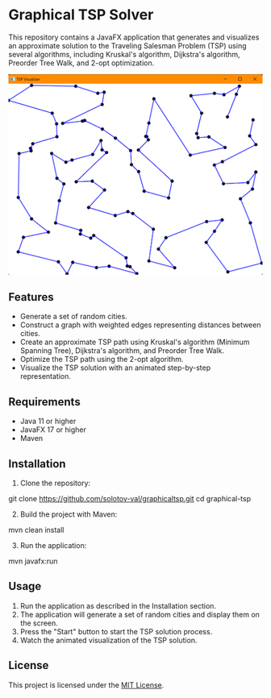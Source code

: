 # Graphical TSP Solver

This repository contains a JavaFX application that generates and visualizes an approximate solution to the Traveling Salesman Problem (TSP) using several algorithms, including Kruskal's algorithm, Dijkstra's algorithm, Preorder Tree Walk, and 2-opt optimization.

![Graphical TSP Solver Screenshot](screenshot.png)

## Features

- Generate a set of random cities.
- Construct a graph with weighted edges representing distances between cities.
- Create an approximate TSP path using Kruskal's algorithm (Minimum Spanning Tree), Dijkstra's algorithm, and Preorder Tree Walk.
- Optimize the TSP path using the 2-opt algorithm.
- Visualize the TSP solution with an animated step-by-step representation.

## Requirements

- Java 11 or higher
- JavaFX 17 or higher
- Maven

## Installation

1. Clone the repository:

git clone https://github.com/solotov-val/graphicaltsp.git
cd graphical-tsp

2. Build the project with Maven:

mvn clean install

3. Run the application:

mvn javafx:run

## Usage

1. Run the application as described in the Installation section.
2. The application will generate a set of random cities and display them on the screen.
3. Press the "Start" button to start the TSP solution process.
4. Watch the animated visualization of the TSP solution.

## License

This project is licensed under the [MIT License](LICENSE).
